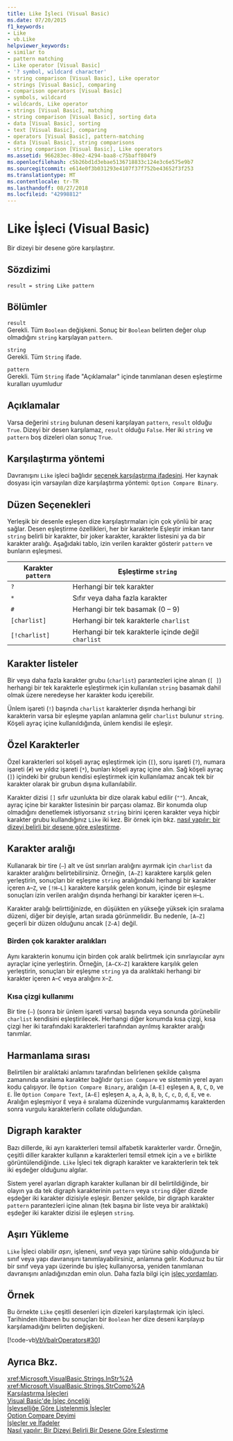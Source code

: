```yaml
---
title: Like İşleci (Visual Basic)
ms.date: 07/20/2015
f1_keywords:
- Like
- vb.Like
helpviewer_keywords:
- similar to
- pattern matching
- Like operator [Visual Basic]
- '? symbol, wildcard character'
- string comparison [Visual Basic], Like operator
- strings [Visual Basic], comparing
- comparison operators [Visual Basic]
- symbols, wildcard
- wildcards, Like operator
- strings [Visual Basic], matching
- string comparison [Visual Basic], sorting data
- data [Visual Basic], sorting
- text [Visual Basic], comparing
- operators [Visual Basic], pattern-matching
- data [Visual Basic], string comparisons
- string comparison [Visual Basic], Like operators
ms.assetid: 966283ec-80e2-4294-baa8-c75baff804f9
ms.openlocfilehash: c5b26bd1d3ebae5136718833c124e3c6e575e9b7
ms.sourcegitcommit: e614e0f3b031293e4107f37f752be43652f3f253
ms.translationtype: MT
ms.contentlocale: tr-TR
ms.lasthandoff: 08/27/2018
ms.locfileid: "42998812"
---
```

# <a name="like-operator-visual-basic"></a>Like İşleci (Visual Basic)
Bir dizeyi bir desene göre karşılaştırır.  
  
## <a name="syntax"></a>Sözdizimi  
  
```  
result = string Like pattern  
```  
  
## <a name="parts"></a>Bölümler  
 `result`  
 Gerekli. Tüm `Boolean` değişkeni. Sonuç bir `Boolean` belirten değer olup olmadığını `string` karşılayan `pattern`.  
  
 `string`  
 Gerekli. Tüm `String` ifade.  
  
 `pattern`  
 Gerekli. Tüm `String` ifade "Açıklamalar" içinde tanımlanan desen eşleştirme kuralları uyumludur  
  
## <a name="remarks"></a>Açıklamalar  
 Varsa değerini `string` bulunan deseni karşılayan `pattern`, `result` olduğu `True`. Dizeyi bir desen karşılamaz, `result` olduğu `False`. Her iki `string` ve `pattern` boş dizeleri olan sonuç `True`.  
  
## <a name="comparison-method"></a>Karşılaştırma yöntemi  
 Davranışını `Like` işleci bağlıdır [seçenek karşılaştırma ifadesini](../../../visual-basic/language-reference/statements/option-compare-statement.md). Her kaynak dosyası için varsayılan dize karşılaştırma yöntemi: `Option Compare Binary`.  
  
## <a name="pattern-options"></a>Düzen Seçenekleri  
 Yerleşik bir desenle eşleşen dize karşılaştırmaları için çok yönlü bir araç sağlar. Desen eşleştirme özellikleri, her bir karakterle Eşleştir imkan tanır `string` belirli bir karakter, bir joker karakter, karakter listesini ya da bir karakter aralığı. Aşağıdaki tablo, izin verilen karakter gösterir `pattern` ve bunların eşleşmesi.  
  
|Karakter `pattern`|Eşleştirme `string`|  
|-----------------------------|-------------------------|  
|`?`|Herhangi bir tek karakter|  
|`*`|Sıfır veya daha fazla karakter|  
|`#`|Herhangi bir tek basamak (0 – 9)|  
|`[charlist]`|Herhangi bir tek karakterle `charlist`|  
|`[!charlist]`|Herhangi bir tek karakterle içinde değil `charlist`|  
  
## <a name="character-lists"></a>Karakter listeler  
 Bir veya daha fazla karakter grubu (`charlist`) parantezleri içine alınan (`[ ]`) herhangi bir tek karakterle eşleştirmek için kullanılan `string` basamak dahil olmak üzere neredeyse her karakter kodu içerebilir.  
  
 Ünlem işareti (`!`) başında `charlist` karakterler dışında herhangi bir karakterin varsa bir eşleşme yapılan anlamına gelir `charlist` bulunur `string`. Köşeli ayraç içine kullanıldığında, ünlem kendisi ile eşleşir.  
  
## <a name="special-characters"></a>Özel Karakterler  
 Özel karakterleri sol köşeli ayraç eşleştirmek için (`[`), soru işareti (`?`), numara işareti (`#`) ve yıldız işareti (`*`), bunları köşeli ayraç içine alın. Sağ köşeli ayraç (`]`) içindeki bir grubun kendisi eşleştirmek için kullanılamaz ancak tek bir karakter olarak bir grubun dışına kullanılabilir.  
  
 Karakter dizisi `[]` sıfır uzunlukta bir dize olarak kabul edilir (`""`). Ancak, ayraç içine bir karakter listesinin bir parçası olamaz. Bir konumda olup olmadığını denetlemek istiyorsanız `string` birini içeren karakter veya hiçbir karakter grubu kullandığınız `Like` iki kez. Bir örnek için bkz. [nasıl yapılır: bir dizeyi belirli bir desene göre eşleştirme](../../../visual-basic/programming-guide/language-features/operators-and-expressions/how-to-match-a-string-against-a-pattern.md).  
  
## <a name="character-ranges"></a>Karakter aralığı  
 Kullanarak bir tire (`–`) alt ve üst sınırları aralığını ayırmak için `charlist` da karakter aralığını belirtebilirsiniz. Örneğin, `[A–Z]` karaktere karşılık gelen yerleştirin, sonuçları bir eşleşme `string` aralığındaki herhangi bir karakter içeren `A`–`Z`, ve `[!H–L]` karaktere karşılık gelen konum, içinde bir eşleşme sonuçları izin verilen aralığın dışında herhangi bir karakter içeren `H`–`L`.  
  
 Karakter aralığı belirttiğinizde, en düşükten en yükseğe yüksek için sıralama düzeni, diğer bir deyişle, artan sırada görünmelidir. Bu nedenle, `[A–Z]` geçerli bir düzen olduğunu ancak `[Z–A]` değil.  
  
### <a name="multiple-character-ranges"></a>Birden çok karakter aralıkları  
 Aynı karakterin konumu için birden çok aralık belirtmek için sınırlayıcılar aynı ayraçlar içine yerleştirin. Örneğin, `[A–CX–Z]` karaktere karşılık gelen yerleştirin, sonuçları bir eşleşme `string` ya da aralıktaki herhangi bir karakter içeren `A`–`C` veya aralığını `X`–`Z`.  
  
### <a name="usage-of-the-hyphen"></a>Kısa çizgi kullanımı  
 Bir tire (`–`) (sonra bir ünlem işareti varsa) başında veya sonunda görünebilir `charlist` kendisini eşleştirilecek. Herhangi diğer konumda kısa çizgi, kısa çizgi her iki tarafındaki karakterleri tarafından ayrılmış karakter aralığı tanımlar.  
  
## <a name="collating-sequence"></a>Harmanlama sırası  
 Belirtilen bir aralıktaki anlamını tarafından belirlenen şekilde çalışma zamanında sıralama karakter bağlıdır `Option Compare` ve sistemin yerel ayarı kodu çalışıyor. İle `Option Compare Binary`, aralığın `[A–E]` eşleşen `A`, `B`, `C`, `D`, ve `E`. İle `Option Compare Text`, `[A–E]` eşleşen `A`, `a`, `À`, `à`, `B`, `b`, `C`, `c`, `D`, `d`, `E`, ve `e`. Aralığın eşleşmiyor `Ê` veya `ê` sıralama düzeninde vurgulanmamış karakterden sonra vurgulu karakterlerin collate olduğundan.  
  
## <a name="digraph-characters"></a>Digraph karakter  
 Bazı dillerde, iki ayrı karakterleri temsil alfabetik karakterler vardır. Örneğin, çeşitli diller karakter kullanın `æ` karakterleri temsil etmek için `a` ve `e` birlikte görüntülendiğinde. `Like` İşleci tek digraph karakter ve karakterlerin tek tek iki eşdeğer olduğunu algılar.  
  
 Sistem yerel ayarları digraph karakter kullanan bir dil belirtildiğinde, bir olayın ya da tek digraph karakterinin `pattern` veya `string` diğer dizede eşdeğer iki karakter dizisiyle eşleşir. Benzer şekilde, bir digraph karakter `pattern` parantezleri içine alınan (tek başına bir liste veya bir aralıktaki) eşdeğer iki karakter dizisi ile eşleşen `string`.  
  
## <a name="overloading"></a>Aşırı Yükleme  
 `Like` İşleci olabilir *aşırı*, işleneni, sınıf veya yapı türüne sahip olduğunda bir sınıf veya yapı davranışını tanımlayabilirsiniz, anlamına gelir. Kodunuz bu tür bir sınıf veya yapı üzerinde bu işleç kullanıyorsa, yeniden tanımlanan davranışını anladığınızdan emin olun. Daha fazla bilgi için [işleç yordamları](../../../visual-basic/programming-guide/language-features/procedures/operator-procedures.md).  
  
## <a name="example"></a>Örnek  
 Bu örnekte `Like` çeşitli desenleri için dizeleri karşılaştırmak için işleci. Tarihinden itibaren bu sonuçları bir `Boolean` her dize deseni karşılayıp karşılamadığını belirten değişkeni.  
  
 [!code-vb[VbVbalrOperators#30](../../../visual-basic/language-reference/operators/codesnippet/VisualBasic/like-operator_1.vb)]  
  
## <a name="see-also"></a>Ayrıca Bkz.  
 <xref:Microsoft.VisualBasic.Strings.InStr%2A>  
 <xref:Microsoft.VisualBasic.Strings.StrComp%2A>  
 [Karşılaştırma İşleçleri](../../../visual-basic/language-reference/operators/comparison-operators.md)  
 [Visual Basic'de İşleç önceliği](../../../visual-basic/language-reference/operators/operator-precedence.md)  
 [İşlevselliğe Göre Listelenmiş İşleçler](../../../visual-basic/language-reference/operators/operators-listed-by-functionality.md)  
 [Option Compare Deyimi](../../../visual-basic/language-reference/statements/option-compare-statement.md)  
 [İşleçler ve İfadeler](../../../visual-basic/programming-guide/language-features/operators-and-expressions/index.md)  
 [Nasıl yapılır: Bir Dizeyi Belirli Bir Desene Göre Eşleştirme](../../../visual-basic/programming-guide/language-features/operators-and-expressions/how-to-match-a-string-against-a-pattern.md)
